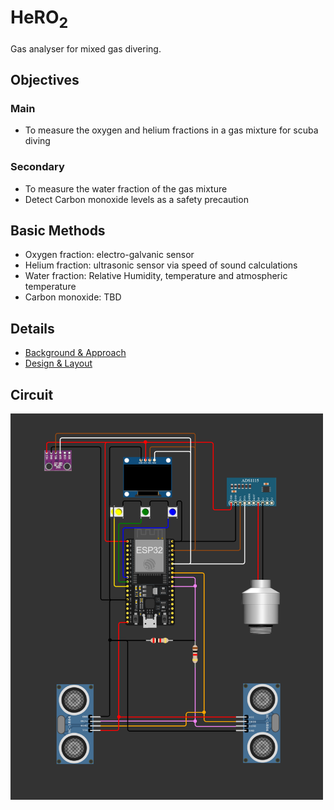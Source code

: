 # HeRO<sub>2</sub>

Gas analyser for mixed gas divering.

## Objectives

### Main

-   To measure the oxygen and helium fractions in a gas mixture for scuba diving

### Secondary

-   To measure the water fraction of the gas mixture
-   Detect Carbon monoxide levels as a safety precaution

## Basic Methods

-   Oxygen fraction: electro-galvanic sensor
-   Helium fraction: ultrasonic sensor via speed of sound calculations
-   Water fraction: Relative Humidity, temperature and atmospheric temperature
-   Carbon monoxide: TBD

## Details
- [Background & Approach](./Background.md)
- [Design & Layout](./Design.md)

## Circuit
<img src="./diagrams/Circuit%20Diagram.png" alt="Circuit Diagram" width="500"/>